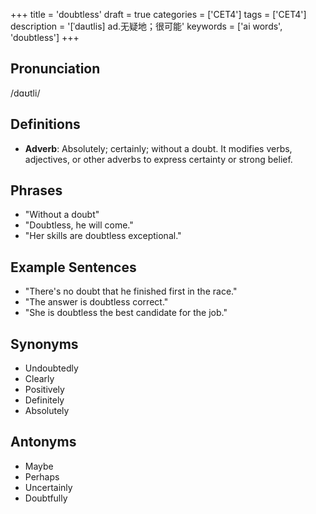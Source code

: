 +++
title = 'doubtless'
draft = true
categories = ['CET4']
tags = ['CET4']
description = '[ˈdautlis] ad.无疑地；很可能'
keywords = ['ai words', 'doubtless']
+++

## Pronunciation
/dɑʊtli/

## Definitions
- **Adverb**: Absolutely; certainly; without a doubt. It modifies verbs, adjectives, or other adverbs to express certainty or strong belief.

## Phrases
- "Without a doubt"
- "Doubtless, he will come."
- "Her skills are doubtless exceptional."

## Example Sentences
- "There's no doubt that he finished first in the race."
- "The answer is doubtless correct."
- "She is doubtless the best candidate for the job."

## Synonyms
- Undoubtedly
- Clearly
- Positively
- Definitely
- Absolutely

## Antonyms
- Maybe
- Perhaps
- Uncertainly
- Doubtfully
